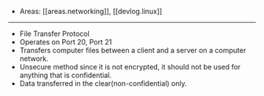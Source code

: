 
- Areas: [[areas.networking]], [[devlog.linux]]

---

- File Transfer Protocol
- Operates on Port 20, Port 21
- Transfers computer files between a client and a server on a computer network.
- Unsecure method since it is not encrypted, it should not be used for anything that is confidential.
- Data transferred in the clear(non-confidential) only.

